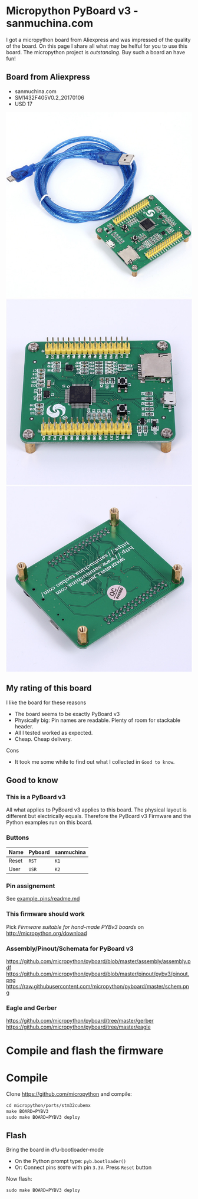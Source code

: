 # Micropython PyBoard v3 - sanmuchina.com
I got a micropython board from Aliexpress and was impressed of the quality of the board. On this page I share all what may be helful for you to use this board. The micropython project is *outstanding*. Buy such a board an have fun!

## Board from Aliexpress
- sanmuchina.com
- SM1432F405V0.2_20170106
- USD 17

![Overview](aliexpress_images/overview.jpg)
![Top](aliexpress_images/top.jpg)
![Bottom](aliexpress_images/bottom.jpg)

## My rating of this board
I like the board for these reasons
- The board seems to be exactly PyBoard v3
- Physically big: Pin names are readable. Plenty of room for stackable header.
- All I tested worked as expected.
- Cheap. Cheap delivery.

Cons
- It took me some while to find out what I collected in `Good to know`.

## Good to know
### This is a PyBoard v3
All what applies to PyBoard v3 applies to this board. The physical layout is different but electrically equals. Therefore the PyBoard v3 Firmware and the Python examples run on this board.
### Buttons
Name | Pyboard | sanmuchina
-|-|-
Reset | `RST` | `K1`
User | `USR` | `K2`

### Pin assignement
See [example_pins/readme.md](example_pins/readme.md)

### This firmware should work
Pick *Firmware suitable for hand-made PYBv3 boards* on http://micropython.org/download

### Assembly/Pinout/Schemata for PyBoard v3
https://github.com/micropython/pyboard/blob/master/assembly/assembly.pdf
https://github.com/micropython/pyboard/blob/master/pinout/pybv3/pinout.png
https://raw.githubusercontent.com/micropython/pyboard/master/schem.png

### Eagle and Gerber
https://github.com/micropython/pyboard/tree/master/gerber
https://github.com/micropython/pyboard/tree/master/eagle

# Compile and flash the firmware
# Compile
Clone
https://github.com/micropython
and compile:
```
cd micropython/ports/stm32cubemx
make BOARD=PYBV3
sudo make BOARD=PYBV3 deploy
```

## Flash
Bring the board in dfu-bootloader-mode
- On the Python prompt type: `pyb.bootloader()`
- Or: Connect pins `BOOT0` with pin `3.3V`. Press `Reset` button

Now flash:
```
sudo make BOARD=PYBV3 deploy
```


